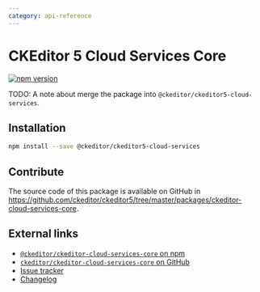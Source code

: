```yaml
---
category: api-reference
---
```


# CKEditor 5 Cloud Services Core

[![npm version](https://badge.fury.io/js/%40ckeditor%2Fckeditor-cloud-services-core.svg)](https://www.npmjs.com/package/@ckeditor/ckeditor-cloud-services-core)


TODO: A note about merge the package into `@ckeditor/ckeditor5-cloud-services`.

## Installation

```bash
npm install --save @ckeditor/ckeditor5-cloud-services
```

## Contribute

The source code of this package is available on GitHub in https://github.com/ckeditor/ckeditor5/tree/master/packages/ckeditor-cloud-services-core.

## External links

* [`@ckeditor/ckeditor-cloud-services-core` on npm](https://www.npmjs.com/package/@ckeditor/ckeditor-cloud-services-core)
* [`ckeditor/ckeditor-cloud-services-core` on GitHub](https://github.com/ckeditor/ckeditor5/tree/master/packages/ckeditor-cloud-services-core)
* [Issue tracker](https://github.com/ckeditor/ckeditor5/issues)
* [Changelog](https://github.com/ckeditor/ckeditor5/blob/master/CHANGELOG.md)
